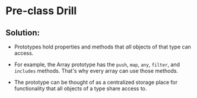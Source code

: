 # Pre-class Drill

## Solution:

  * Prototypes hold properties and methods that _all_ objects of that type can access.

  * For example, the Array prototype has the `push`, `map`, `any`,  `filter`, and `includes` methods. That's why every array can use those methods.

  * The prototype can be thought of as a centralized storage place for functionality that all objects of a type share access to. 
  